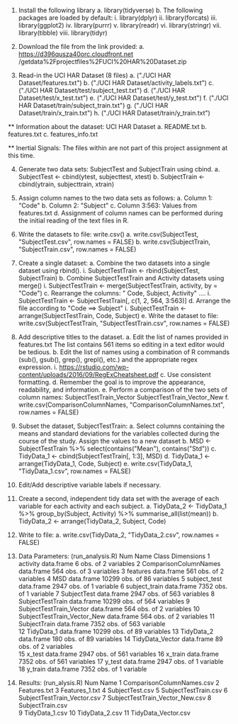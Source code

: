 1.	Install the following library
      a.	library(tidyverse)
      b.	The following packages are loaded by default:
            i.	   library(dplyr)
            ii.	library(forcats)
            iii.	library(ggplot2)
            iv.	library(purrr)
            v.	   library(readr)
            vi.	library(stringr)
            vii.	library(tibble)
            viii.	library(tidyr)

2.	Download the file from the link provided:
      a.	https://d396qusza40orc.cloudfront.net
            /getdata%2Fprojectfiles%2FUCI%20HAR%20Dataset.zip

3.	Read-in the UCI HAR Dataset (8 files)
      a.	("./UCI HAR Dataset/features.txt")
      b.	("./UCI HAR Dataset/activity_labels.txt")
      c.	("./UCI HAR Dataset/test/subject_test.txt")
      d.	("./UCI HAR Dataset/test/x_test.txt")
      e.	("./UCI HAR Dataset/test/y_test.txt")
      f.	("./UCI HAR Dataset/train/subject_train.txt")
      g.	("./UCI HAR Dataset/train/x_train.txt")
      h.	("./UCI HAR Dataset/train/y_train.txt")

** Information about the dataset: UCI HAR Dataset
      a. README.txt
      b.	features.txt 
      c. features_info.txt

** Inertial Signals: The files within are not part of this project assignment 
                     at this time.

4.	Generate two data sets: SubjectTest and SubjectTrain using cbind.
      a.	SubjectTest <- cbind(ytest, subjecttest, xtest)
      b.	SubjectTrain <- cbind(ytrain, subjecttrain,  xtrain)

5.	Assign column names to the two data sets as follows:
      a.	Column 1:      "Code"
      b.	Column 2:      "Subject"
      c.	Column 3:563:  Values from features.txt
      d.	Assignment of column names can be performed during the initial 
            reading of the text files in R.

6.	Write the datasets to file: write.csv()
      a.	write.csv(SubjectTest, "SubjectTest.csv", row.names = FALSE)
      b.	write.csv(SubjectTrain, "SubjectTrain.csv", row.names = FALSE)

7.	Create a single dataset:
      a.	Combine the two datasets into a single dataset using rbind().
            i.	SubjectTestTrain <- rbind(SubjectTest, SubjectTrain)
      b.	Combine SubjectTestTrain and Activity datasets using merge()
            i.	SubjectTestTrain <- merge(SubjectTestTrain, activity, by = "Code")
      c.	Rearrange the columns: " Code, Subject, Activity" ....
            i.	SubjectTestTrain <- SubjectTestTrain[, c(1, 2, 564, 3:563)]
      d.	Arrange the file according to "Code ==> Subject"
            i.	SubjectTestTrain <- arrange(SubjectTestTrain, Code, Subject)
      e.	Write the dataset to file: write.csv(SubjectTestTrain, "SubjectTestTrain.csv", row.names = FALSE)

8.	Add descriptive titles to the dataset.
      a.	Edit the list of names provided in features.txt The list contains 561
            items so editing in a text editor would be tedious.
      b.	Edit the list of names using a combination of R commands (sub(), 
            gsub(), grep(), grepl(), etc.) and the appropriate regex expression.
            i.	https://rstudio.com/wp-content/uploads/2016/09/RegExCheatsheet.pdf
      c.	Use consistent formatting.
      d.	Remember the goal is to improve the appearance, readability, and 
            information.
      e. Perform a comparison of the two sets of column names:
            SubjectTestTrain_Vector
            SubjectTestTrain_Vector_New
      f. write.csv(ComparisonColumnNames, "ComparisonColumnNames.txt", row.names = FALSE)

9.	Subset the dataset, SubjectTestTrain: 
      a.	Select columns containing the means and standard deviations for the 
            variables collected during the course of the study. Assign the values 
            to a new dataset
      b.	MSD <- SubjectTestTrain %>% select(contains("Mean"), contains("Std"))
      c.	TidyData_1 <- cbind(SubjectTestTrain[, 1:3], MSD)
      d.	TidyData_1 <- arrange(TidyData_1, Code, Subject)
      e.	write.csv(TidyData_1, "TidyData_1.csv", row.names = FALSE)

10.	Edit/Add descriptive variable labels if necessary.

11.	Create a second, independent tidy data set with the average of each 
      variable for each activity and each subject.
      a.	TidyData_2 <- TidyData_1 %>%
         	   group_by(Subject, Activity) %>%
   	         summarise_all(list(mean))
      b.	TidyData_2 <- arrange(TidyData_2, Subject, Code)      

12.   Write to file:
	a.    write.csv(TidyData_2, "TidyData_2.csv", row.names = FALSE)

13.   Data Parameters: (run_analysis.R)
      Num	Name	                           Class	                  Dimensions
      1	   activity	                        data.frame	            6 obs. of  2 variables
      2     ComparisonColumnNames            data.frame              564 obs. of 3 variables
      3	   features	                        data.frame	            561 obs. of  2 variables
      4     MSD                              data.frame              10299 obs. of 86 variables
      5	   subject_test	                  data.frame	            2947 obs. of  1 variable
      6	   subject_train	                  data.frame	            7352 obs. of  1 variable
      7	   SubjectTest	                     data.frame        	   2947 obs. of  563 variables
      8	   SubjectTestTrain	               data.frame	            10299 obs. of 564 variables
      9     SubjectTestTrain_Vector          data.frame              564 obs. of 2 variables
      10    SubjectTestTrain_Vector_New      data.frame              564 obs. of 2 variables
      11	   SubjectTrain	                  data.frame	            7352 obs. of  563 variable      
      12	   TidyData_1   	                  data.frame	            10299 obs. of 89 variables
      13	   TidyData_2     	               data.frame 	            180 obs. of  89 variables
      14    TidyData_Vector                  data.frame              89 obs. of 2 variables         
      15    x_test	                        data.frame	            2947 obs. of  561 variables
      16	   x_train	                        data.frame        	   7352 obs. of  561 variables
      17	   y_test	                        data.frame	            2947 obs. of  1 variable
      18	   y_train	                        data.frame	            7352 obs. of  1 variable


14.   Results: (run_alysis.R)
      Num   Name
      1     ComparisonColumnNames.csv
      2     Features.txt
      3     Features_1.txt
      4     SubjectTest.csv
      5     SubjectTestTrain.csv
      6     SubjectTestTrain_Vector.csv
      7     SubjectTestTrain_Vector_New.csv
      8     SubjectTrain.csv    
      9     TidyData_1.csv
      10    TidyData_2.csv
      11    TidyData_Vector.csv


